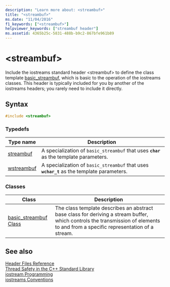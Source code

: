 ```yaml
---
description: "Learn more about: <streambuf>"
title: "<streambuf>"
ms.date: "11/04/2016"
f1_keywords: ["<streambuf>"]
helpviewer_keywords: ["streambuf header"]
ms.assetid: 4365b25c-5831-488b-b9c2-867bfe961b89
---
```

# &lt;streambuf&gt;

Include the iostreams standard header \<streambuf> to define the class template [basic_streambuf](../standard-library/basic-streambuf-class.md), which is basic to the operation of the iostreams classes. This header is typically included for you by another of the iostreams headers; you rarely need to include it directly.

## Syntax

```cpp
#include <streambuf>
```

### Typedefs

|Type name|Description|
|-|-|
|[streambuf](../standard-library/streambuf-typedefs.md#streambuf)|A specialization of `basic_streambuf` that uses **`char`** as the template parameters.|
|[wstreambuf](../standard-library/streambuf-typedefs.md#wstreambuf)|A specialization of `basic_streambuf` that uses **`wchar_t`** as the template parameters.|

### Classes

|Class|Description|
|-|-|
|[basic_streambuf Class](basic-streambuf-class.md)|The class template describes an abstract base class for deriving a stream buffer, which controls the transmission of elements to and from a specific representation of a stream.|

## See also

[Header Files Reference](../standard-library/cpp-standard-library-header-files.md)\
[Thread Safety in the C++ Standard Library](../standard-library/thread-safety-in-the-cpp-standard-library.md)\
[iostream Programming](../standard-library/iostream-programming.md)\
[iostreams Conventions](../standard-library/iostreams-conventions.md)

